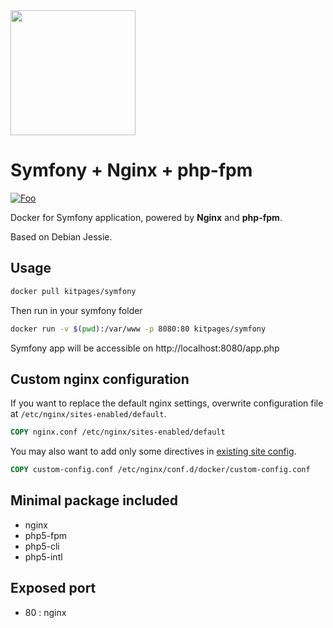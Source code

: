 <img width="200px" src="http://i.imgur.com/vc5ZVqL.png" />

# Symfony + Nginx + php-fpm
[![Foo](https://badge.imagelayers.io/kitpages/symfony:latest.svg)](https://imagelayers.io/?images=kitpages/symfony:latest)

Docker for Symfony application, powered by **Nginx** and **php-fpm**.

Based on Debian Jessie.

## Usage

```bash
docker pull kitpages/symfony
```

Then run in your symfony folder

```bash
docker run -v $(pwd):/var/www -p 8080:80 kitpages/symfony
```

Symfony app will be accessible on http://localhost:8080/app.php

## Custom nginx configuration

If you want to replace the default nginx settings, overwrite configuration file at `/etc/nginx/sites-enabled/default`. 

```dockerfile
COPY nginx.conf /etc/nginx/sites-enabled/default
```

You may also want to add only some directives in [existing site config](config/vhost.conf#L5).

```dockerfile
COPY custom-config.conf /etc/nginx/conf.d/docker/custom-config.conf 
```

## Minimal package included

* nginx
* php5-fpm
* php5-cli
* php5-intl

## Exposed port
* 80 : nginx
